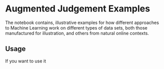 # Augmented Judgement Examples

The notebook contains, illustrative examples for how different approaches to Machine Learning work on different types of data sets, both those manufactured for illustration, and others from natural online contexts.

## Usage

If you want to use it
